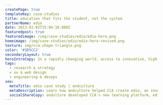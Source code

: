 ```yaml
---
createPage: true
templateKey: case-studies
title: education that fits the student, not the system
partnerName: edio
date: 2013-01-02T15:04:10.000Z
featuredpost: true
featuredimage: /img/case-studies/edio/edio-hero.png
homeimage: /img/case-studies/edio/edio-hero-revised.png
texture: img/cca-shape-triangle.png
color: '#3D5CC2'
secondaryLayout: true
heroIntroCopy: In a rapidly changing world, access to innovative, high-quality education remains a priority. And the  Commonwealth Charter Academy (CCA) gets that. They decided to partner with us one more time to create a platform that would provide a new and improved educational experience for students that focuses on providing successful learning outcomes. The andculture team behind CCA’s new project truly understands that every student learns differently, and created an experience that is uniquely tailored to each student. 
tags:
  - research & strategy
  - ux & web design
  - engineering & devops
seo:
  metaTitle: edio case study | andculture
  metaDescription: Learn how andculture helped CCA create edio, an innovative learning platform.
  socialShareCopy: andulture developed CCA's new learning platform, edio, to provide an innovative educational experience for students.
---
```

